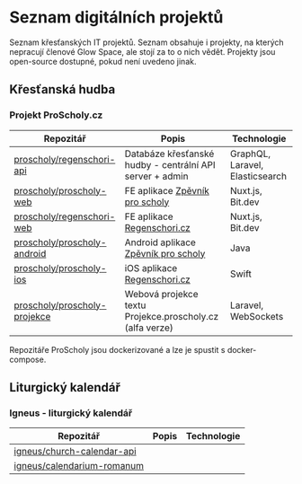 # Seznam digitálních projektů
Seznam křesťanských IT projektů. Seznam obsahuje i projekty, na kterých nepracují členové Glow Space, ale stojí za to o nich vědět. 
Projekty jsou open-source dostupné, pokud není uvedeno jinak.

## Křesťanská hudba

### Projekt ProScholy.cz
| Repozitář                                                                  | Popis                                                          | Technologie                     |
| ------------- | ------------- | ------------- |
| [proscholy/regenschori-api](https://github.com/proscholy/regenschori-api)  | Databáze křesťanské hudby - centrální API server + admin       | GraphQL, Laravel, Elasticsearch |
| [proscholy/proscholy-web](https://github.com/proscholy/proscholy-web)      | FE aplikace [Zpěvník pro scholy](https://zpevnik.proscholy.cz) | Nuxt.js, Bit.dev |
| [proscholy/regenschori-web](https://github.com/proscholy/regenschori-web)    | FE aplikace [Regenschori.cz](https://regenschori.cz)         | Nuxt.js, Bit.dev |
| [proscholy/proscholy-android](https://github.com/proscholy/proscholy-android) | Android aplikace  [Zpěvník pro scholy](https://play.google.com/store/apps/details?id=jozkar.mladez)         | Java |
| [proscholy/proscholy-ios](https://github.com/proscholy/proscholy-ios)    | iOS aplikace [Regenschori.cz](https://apps.apple.com/us/app/zp%C4%9Bvn%C3%ADk-pro-scholy/id1475375453#?platform=iphone)         | Swift |
| [proscholy/proscholy-projekce](https://github.com/proscholy/proscholy-projekce)    | Webová projekce textu Projekce.proscholy.cz (alfa verze) | Laravel, WebSockets |

Repozitáře ProScholy jsou dockerizované a lze je spustit s docker-compose.


## Liturgický kalendář

### Igneus - liturgický kalendář
| Repozitář | Popis | Technologie |
| ------------- | ------------- | ------------- |
| [igneus/church-calendar-api](https://github.com/igneus/church-calendar-api) ||| 
| [igneus/calendarium-romanum](https://github.com/igneus/calendarium-romanum) |||
